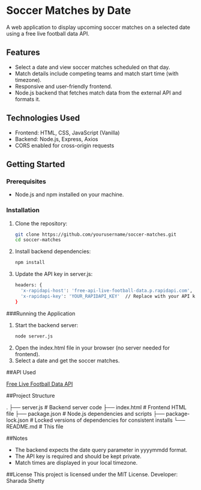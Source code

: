 # Soccer Matches by Date

A web application to display upcoming soccer matches on a selected date using a free live football data API.

## Features

- Select a date and view soccer matches scheduled on that day.
- Match details include competing teams and match start time (with timezone).
- Responsive and user-friendly frontend.
- Node.js backend that fetches match data from the external API and formats it.

## Technologies Used

- Frontend: HTML, CSS, JavaScript (Vanilla)
- Backend: Node.js, Express, Axios
- CORS enabled for cross-origin requests

## Getting Started

### Prerequisites

- Node.js and npm installed on your machine.

### Installation

1. Clone the repository:

   ```bash
   git clone https://github.com/yourusername/soccer-matches.git
   cd soccer-matches
2. Install backend dependencies:

   ```bash
   npm install
3. Update the API key in server.js:
    ```bash
    headers: {
      'x-rapidapi-host': 'free-api-live-football-data.p.rapidapi.com',
      'x-rapidapi-key': 'YOUR_RAPIDAPI_KEY'  // Replace with your API key
    }

###Running the Application

1. Start the backend server:
    ```bash
    node server.js
2. Open the index.html file in your browser (no server needed for frontend).
3. Select a date and get the soccer matches.

##API Used

[Free Live Football Data API](https://rapidapi.com/free-live-football-data/api/free-api-live-football-data)

##Project Structure

.
├── server.js           # Backend server code
├── index.html          # Frontend HTML file
├── package.json        # Node.js dependencies and scripts
├── package-lock.json   # Locked versions of dependencies for consistent installs
└── README.md           # This file

##Notes

- The backend expects the date query parameter in yyyymmdd format.
- The API key is required and should be kept private.
- Match times are displayed in your local timezone.

##License
This project is licensed under the MIT License.
Developer: Sharada Shetty
